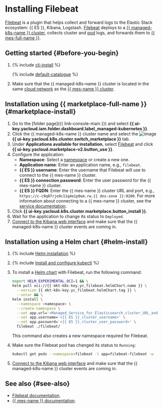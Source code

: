 # Installing Filebeat

[Filebeat](https://www.elastic.co/beats/filebeat) is a plugin that helps collect and forward logs to the Elastic Stack ecosystem: {{ ES }}, Kibana, Logstash. [Filebeat](/marketplace/products/yc/filebeat) deploys to a [{{ managed-k8s-name }} cluster](../../concepts/index.md#kubernetes-cluster), collects cluster and [pod](../../concepts/index.md#pod) logs, and forwards them to [{{ mes-full-name }}](../../../managed-elasticsearch/).

## Getting started {#before-you-begin}

1. {% include [cli-install](../../../_includes/cli-install.md) %}

   {% include [default-catalogue](../../../_includes/default-catalogue.md) %}

1. Make sure that the {{ managed-k8s-name }} cluster is located in the same [cloud network](../../../vpc/concepts/network.md) as the [{{ mes-name }} cluster](../../../managed-elasticsearch/concepts/index.md).

## Installation using {{ marketplace-full-name }} {#marketplace-install}

1. Go to the [folder page]({{ link-console-main }}) and select **{{ ui-key.yacloud.iam.folder.dashboard.label_managed-kubernetes }}**.
1. Click the {{ managed-k8s-name }} cluster name and select the ![image](../../../_assets/marketplace.svg) **{{ ui-key.yacloud.k8s.cluster.switch_marketplace }}** tab.
1. Under **Applications available for installation**, select [Filebeat](/marketplace/products/yc/filebeat) and click **{{ ui-key.yacloud.marketplace-v2.button_use }}**.
1. Configure the application:
   * **Namespace**: Select a [namespace](../../concepts/index.md#namespace) or create a new one.
   * **Application name**: Enter an application name, e.g., `filebeat`.
   * **{{ ES }} username**: Enter the username that Filebeat will use to connect to the {{ mes-name }} cluster.
   * **{{ ES }} connection password**: Enter the user password for the {{ mes-name }} cluster.
   * **{{ ES }} FQDN**: Enter the {{ mes-name }} cluster URL and port, e.g., `https://c-c9q07rjo9c11q4e1p0om.rw.{{ dns-zone }}:9200`. For more information about connecting to a {{ mes-name }} cluster, see the [service documentation](../../../managed-elasticsearch/operations/cluster-connect.md).
1. Click **{{ ui-key.yacloud.k8s.cluster.marketplace.button_install }}**.
1. Wait for the application to change its status to `Deployed`.
1. [Connect to the Kibana web interface](../../../managed-elasticsearch/quickstart.md#connect-kibana) and make sure that the {{ managed-k8s-name }} cluster events are coming in.

## Installation using a Helm chart {#helm-install}

1. {% include [Helm installation](../../../_includes/managed-kubernetes/helm-install.md) %}
1. {% include [Install and configure kubectl](../../../_includes/managed-kubernetes/kubectl-install.md) %}
1. To install a [Helm chart](https://helm.sh/docs/topics/charts/) with Filebeat, run the following command:

   ```bash
   export HELM_EXPERIMENTAL_OCI=1 && \
   helm pull oci://{{ mkt-k8s-key.yc_filebeat.helmChart.name }} \
     --version {{ mkt-k8s-key.yc_filebeat.helmChart.tag }} \
     --untar && \
   helm install \
     --namespace <namespace> \
     --create-namespace \
     --set app.url='<Managed_Service_for_Elasticsearch_cluster_URL_and_port>' \
     --set app.username='<{{ ES }}_cluster_username>' \
     --set app.password='<{{ ES }}_cluster_user_password>' \
     filebeat ./filebeat/
   ```

   This command also creates a new namespace required for Filebeat.
1. Make sure the Filebeat pod has changed its status to `Running`:

   ```bash
   kubectl get pods --namespace=filebeat -l app=filebeat-filebeat -w
   ```

1. [Connect to the Kibana web interface](../../../managed-elasticsearch/quickstart.md#connect-kibana) and make sure that the {{ managed-k8s-name }} cluster events are coming in.

## See also {#see-also}

* [Filebeat documentation](https://www.elastic.co/guide/en/beats/filebeat/master/index.html).
* [{{ mes-name }} documentation](../../../managed-elasticsearch/).